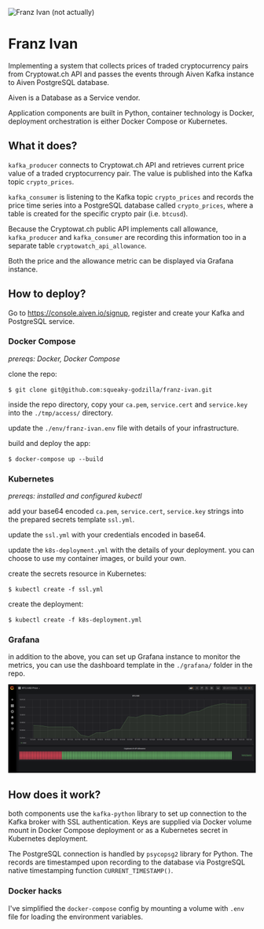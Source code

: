 ![Franz Ivan (not actually)](http://lyricstranslate.com/files/ivan%20rebroff.jpg)

# Franz Ivan

Implementing a system that collects prices of traded cryptocurrency pairs from Cryptowat.ch API and
passes the events through Aiven Kafka instance to Aiven PostgreSQL database.

Aiven is a Database as a Service vendor.

Application components are built in Python, container technology is Docker, deployment orchestration is either Docker Compose or Kubernetes.

## What it does?
`kafka_producer` connects to Cryptowat.ch API and retrieves current price value of a traded cryptocurrency pair. The value is published into the Kafka topic `crypto_prices`.

`kafka_consumer` is listening to the Kafka topic `crypto_prices` and records the price time series into a PostgreSQL database called `crypto_prices`, where a table is created for the specific crypto pair (i.e. `btcusd`).

Because the Cryptowat.ch public API implements call allowance, `kafka_producer` and `kafka_consumer` are recording this information too in a separate table `cryptowatch_api_allowance`.

Both the price and the allowance metric can be displayed via Grafana instance.

## How to deploy?

Go to https://console.aiven.io/signup, register and create your Kafka and PostgreSQL service.

### Docker Compose

_prereqs: Docker, Docker Compose_

clone the repo:

`$ git clone git@github.com:squeaky-godzilla/franz-ivan.git`

inside the repo directory, copy your `ca.pem`, `service.cert` and `service.key` into the `./tmp/access/` directory.

update the `./env/franz-ivan.env` file with details of your infrastructure.

build and deploy the app:

`$ docker-compose up --build`


### Kubernetes

_prereqs: installed and configured kubectl_

add your base64 encoded `ca.pem`, `service.cert`, `service.key` strings into the prepared secrets template `ssl.yml`.

update the `ssl.yml` with your credentials encoded in base64.

update the `k8s-deployment.yml` with the details of your deployment. you can choose to use my container images, or build your own.

create the secrets resource in Kubernetes:

`$ kubectl create -f ssl.yml`

create the deployment:

`$ kubectl create -f k8s-deployment.yml` 


### Grafana


in addition to the above, you can set up Grafana instance to monitor the metrics, you can use the dashboard template in the `./grafana/` folder in the repo.

![Grafana Screenshot](grafana/grafana-screenshot.png)

## How does it work?

both components use the `kafka-python` library to set up connection to the Kafka broker with SSL authentication. Keys are supplied via Docker volume mount in Docker Compose deployment or as a Kubernetes secret in Kubernetes deployment.

The PostgreSQL connection is handled by `psycopsg2` library for Python. The records are timestamped upon recording to the database via PostgreSQL native timestamping function `CURRENT_TIMESTAMP()`.

### Docker hacks

I've simplified the `docker-compose` config by mounting a volume with `.env` file for loading the environment variables.


